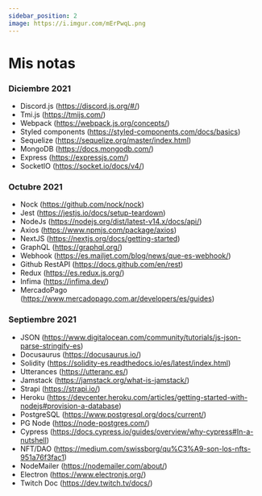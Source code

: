 ```yaml
---
sidebar_position: 2
image: https://i.imgur.com/mErPwqL.png
---
```


# Mis notas

### Diciembre 2021
* Discord.js (https://discord.js.org/#/)
* Tmi.js (https://tmijs.com/)
* Webpack (https://webpack.js.org/concepts/)
* Styled components (https://styled-components.com/docs/basics)
* Sequelize (https://sequelize.org/master/index.html)
* MongoDB (https://docs.mongodb.com/)
* Express (https://expressjs.com/)
* SocketIO (https://socket.io/docs/v4/)

### Octubre 2021
* Nock (https://github.com/nock/nock)
* Jest (https://jestjs.io/docs/setup-teardown)
* NodeJs (https://nodejs.org/dist/latest-v14.x/docs/api/)
* Axios (https://www.npmjs.com/package/axios)
* NextJS (https://nextjs.org/docs/getting-started)
* GraphQL (https://graphql.org/)
* Webhook (https://es.mailjet.com/blog/news/que-es-webhook/)
* Github RestAPI (https://docs.github.com/en/rest)
* Redux (https://es.redux.js.org/)
* Infima (https://infima.dev/)
* MercadoPago (https://www.mercadopago.com.ar/developers/es/guides)

### Septiembre 2021
* JSON (https://www.digitalocean.com/community/tutorials/js-json-parse-stringify-es)
* Docusaurus (https://docusaurus.io/)
* Solidity (https://solidity-es.readthedocs.io/es/latest/index.html)
* Utterances (https://utteranc.es/)
* Jamstack (https://jamstack.org/what-is-jamstack/)
* Strapi (https://strapi.io/)
* Heroku (https://devcenter.heroku.com/articles/getting-started-with-nodejs#provision-a-database)
* PostgreSQL (https://www.postgresql.org/docs/current/)
* PG Node (https://node-postgres.com/)
* Cypress (https://docs.cypress.io/guides/overview/why-cypress#In-a-nutshell)
* NFT/DAO (https://medium.com/swissborg/qu%C3%A9-son-los-nfts-951a76f3fac1)
* NodeMailer (https://nodemailer.com/about/)
* Electron (https://www.electronjs.org/)
* Twitch Doc (https://dev.twitch.tv/docs/)